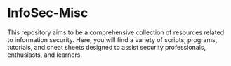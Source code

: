 # InfoSec-Misc
This repository aims to be a comprehensive collection of resources related to information security. Here, you will find a variety of scripts, programs, tutorials, and cheat sheets designed to assist security professionals, enthusiasts, and learners.

